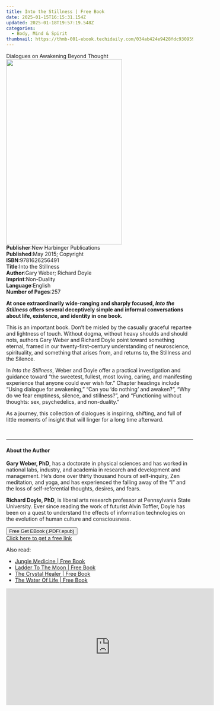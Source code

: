 ```yaml
---
title: Into the Stillness | Free Book
date: 2025-01-15T16:15:31.154Z
updated: 2025-01-18T19:57:19.548Z
categories:
  - Body, Mind & Spirit
thumbnail: https://thmb-001-ebook.techidaily.com/034ab424e9428fdc930959ce5ed26a18e0ba3b7e2b4e7fe1afd510fb783a0794.jpg
---
```

<main id="book-container">
  <div class="flex flex-col">
    <div class="book-brief flex-1 py-6 px-4 sm:p-6 md:py-10 md:px-8">
      <!-- brief-->
      <div class="book-brief-main">Dialogues on Awakening Beyond Thought</div>
    </div>
    <div
      class="book-meta-info flex-1 grid gap-4 col-start-1 col-end-3 row-start-1 sm:mb-6 sm:grid-cols-4 lg:gap-6 lg:col-start-2 lg:row-end-6 lg:row-span-6 lg:mb-0"
    >
      <div
        class="book-meta-info-left place-content-center mt-4 p-4 text-sm leading-6 col-start-2 col-span-2 dark:text-slate-400"
      >
        <img
          class="w-full h-500 object-cover rounded-lg sm:h-255 sm:col-span-2 lg:col-span-full"
          src="https://img-001-ebook.techidaily.com/c23d0858715851297d3e3055bc651052850421f883f09eaaefb3cf2ef7b5146a.jpg"
          alt=""
          width="312"
          height="500"
        />
      </div>
      <div
        class="book-meta-info-right mt-2 col-start-1 row-start-2 col-span-3 self-center"
      >
        <!-- meta data  -->
        <div class="flex flex-col px-4 md:px-8">
          <div class="flex-1">
            <strong>Publisher</strong>:<span class="px-2"
              >New Harbinger Publications</span
            >
          </div>
          <div class="flex-1">
            <strong>Published</strong>:<span class="px-2"
              >May 2015; Copyright</span
            >
          </div>
          <div class="flex-1">
            <strong>ISBN</strong>:<span class="px-2">9781626256491</span>
          </div>
          <div class="flex-1">
            <strong>Title</strong>:<span class="px-2">Into the Stillness</span>
          </div>
          <div class="flex-1">
            <strong>Author</strong>:<span class="px-2"
              >Gary Weber; Richard Doyle</span
            >
          </div>
          <div class="flex-1">
            <strong>Imprint</strong>:<span class="px-2">Non-Duality</span>
          </div>
          <div class="flex-1">
            <strong>Language</strong>:<span class="px-2">English</span>
          </div>
          <div class="flex-1">
            <strong>Number of Pages</strong>:<span class="px-2">257</span>
          </div>
        </div>
      </div>
    </div>
    <div class="book-description flex-1 py-6 px-4 sm:p-6 md:py-10 md:px-8">
      <div class="book-description-main">
        <div accordion-content="" id="description">
          <p>
            <b
              >At once extraordinarily wide-ranging and sharply focused,
              <i>Into the Stillness</i> offers several deceptively simple and
              informal conversations about life, existence, and identity in one
              book.</b
            >
          </p>
          <p>
            This is an important book. Don’t be misled by the casually graceful
            repartee and lightness of touch. Without dogma, without heavy
            shoulds and should nots, authors Gary Weber and Richard Doyle point
            toward something eternal, framed in our twenty-first-century
            understanding of neuroscience, spirituality, and something that
            arises from, and returns to, the Stillness and the Silence.
          </p>
          <p>
            In <i>Into the Stillness</i>, Weber and Doyle offer a practical
            investigation and guidance toward “the sweetest, fullest, most
            loving, caring, and manifesting experience that anyone could ever
            wish for.” Chapter headings include “Using dialogue for awakening,”
            “Can you ‘do nothing’ and awaken?”, “Why do we fear emptiness,
            silence, and stillness?”, and “Functioning without thoughts: sex,
            psychedelics, and non-duality.”
          </p>
          <p>
            As a journey, this collection of dialogues is inspiring, shifting,
            and full of little moments of insight that will linger for a long
            time afterward.
          </p>
          <br />
        </div>
        <div class="accordion-fader"></div>
      </div>
    </div>
    <div class="book-excerpts flex-1 py-6 px-4 sm:p-6 md:py-10 md:px-8">
      <!-- excerpts-->
      <div class="book-excerpts-main">
        <hr />
        <h4 class="placeholder placeholder-heading">
          <span>About the Author</span>
        </h4>
        <p></p>
        <p>
          <b>Gary Weber, PhD</b>, has a doctorate in physical sciences and has
          worked in national labs, industry, and academia in research and
          development and management. He’s done over thirty thousand hours of
          self-inquiry, Zen meditation, and yoga, and has experienced the
          falling away of the “I” and the loss of self-referential thoughts,
          desires, and fears.
        </p>
        <p>
          <b>Richard Doyle, PhD</b>, is liberal arts research professor at
          Pennsylvania State University. Ever since reading the work of futurist
          Alvin Toffler, Doyle has been on a quest to understand the effects of
          information technologies on the evolution of human culture and
          consciousness.
        </p>
        <p></p>
      </div>
    </div>
    <div
      class="book-about-author flex-1 py-6 px-4 sm:p-6 md:py-10 md:px-8"
    ></div>
    <div class="book-free-get flex-1 py-6 px-4 sm:p-6 md:py-10 md:px-8">
      <button
        id="btn-free-get"
        class="bg-blue-500 hover:bg-blue-700 text-white font-bold py-2 px-4 rounded"
      >
        Free Get EBook (.PDF/.epub)
      </button>
      <div id="countdown-display" class="px-2 text-lg mt-2"></div>
      <a
        id="free-link"
        class="hidden bg-blue-500 hover:bg-blue-700 text-white font-bold py-2 px-4 rounded"
        href="https://www.ebooks.com/en-us/book/2507286/into-the-stillness/gary-weber/"
        target="_blank"
        >Click here to get a free link</a
      >
    </div>
    <script>
      let countdownTime = 0;
      let countdownInterval = null;
      document
        .getElementById('btn-free-get')
        .addEventListener('click', startCountdown);
      function startCountdown() {
        countdownTime = new Date().getTime() + 60000 * 3;
        countdownInterval = setInterval(updateCountdown, 1000);
        document.getElementById('btn-free-get').disabled = true;
        document
          .getElementById('btn-free-get')
          .classList.add('bg-gray-500', 'cursor-not-allowed');
      }
      function updateCountdown() {
        let currentTime = new Date().getTime();
        let timeLeft = countdownTime - currentTime;
        let secondsLeft = Math.floor(timeLeft / 1000);
        document.getElementById('countdown-display').innerHTML =
          `Remaining time: ${secondsLeft} seconds.`;
        if (secondsLeft <= 0) {
          clearInterval(countdownInterval);
          document.getElementById('btn-free-get').classList.add('hidden');
          document.getElementById('free-link').classList.remove('hidden');
          document.getElementById('countdown-display').innerHTML = '';
        }
      }
    </script>
  </div>
</main>

<ins class="adsbygoogle"
      style="display:block"
      data-ad-client="ca-pub-7571918770474297"
      data-ad-slot="8358498916"
      data-ad-format="auto"
      data-full-width-responsive="true"></ins>
    

<span class="atpl-alsoreadstyle">Also read:</span>
<div><ul>
<li><a href="https://novels-ebooks.techidaily.com/717948--jungle-medicine/"><u>Jungle Medicine | Free Book</u></a></li>
<li><a href="https://novels-ebooks.techidaily.com/717197-9781446490204-ladder-to-the-moon/"><u>Ladder To The Moon | Free Book</u></a></li>
<li><a href="https://novels-ebooks.techidaily.com/717119-9781446446331-the-crystal-healer/"><u>The Crystal Healer | Free Book</u></a></li>
<li><a href="https://novels-ebooks.techidaily.com/717092-9781446489925-the-water-of-life/"><u>The Water Of Life | Free Book</u></a></li>
</ul></div>

<!-- affiliate ads begin -->
<iframe width="560" height="315" src="https://www.youtube.com/embed/wNhKhWc0wLc?si=1XLYV0sXV52Xc0lu" title="YouTube video player" frameborder="0" allow="accelerometer; autoplay; clipboard-write; encrypted-media; gyroscope; picture-in-picture; web-share" referrerpolicy="strict-origin-when-cross-origin" allowfullscreen></iframe>
<!-- affiliate ads end -->

